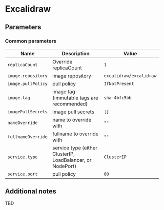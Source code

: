 # Excalidraw

## Parameters

### Common parameters

| Name               | Description                                                | Value                   |
| ------------------ | ---------------------------------------------------------- | ----------------------- |
| `replicaCount`     | Override replicaCount                                      | `1`                     |
| `image.repository` | image repository                                           | `excalidraw/excalidraw` |
| `image.pullPolicy` | pull policy                                                | `IfNotPresent`          |
| `image.tag`        | image tag (immutable tags are recommended)                 | `sha-4bfc5bb`           |
| `imagePullSecrets` | image pull secrets                                         | `[]`                    |
| `nameOverride`     | name to override with                                      | `""`                    |
| `fullnameOverride` | fullname to override with                                  | `""`                    |
| `service.type`     | service type (either ClusterIP, LoadBalancer, or NodePort) | `ClusterIP`             |
| `service.port`     | pull policy                                                | `80`                    |


## Additional notes

TBD